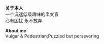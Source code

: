 __**关于本人**__  
一个沉迷低级趣味的半文盲  
心有困扰 永不放弃

__**About me**__  
Vulgar & Pedestrian;Puzzled but persevering